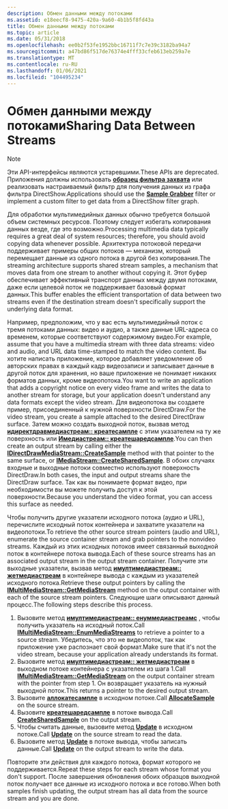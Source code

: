 ```yaml
---
description: Обмен данными между потоками
ms.assetid: e18eecf8-9475-420a-9a60-4b1b5f8fd43a
title: Обмен данными между потоками
ms.topic: article
ms.date: 05/31/2018
ms.openlocfilehash: ee0b2f53fe1952bbc16711f7c7e39c3182ba94a7
ms.sourcegitcommit: a47bd86f517de76374e4fff33cfeb613eb259a7e
ms.translationtype: MT
ms.contentlocale: ru-RU
ms.lasthandoff: 01/06/2021
ms.locfileid: "104495234"
---
```

# <a name="sharing-data-between-streams"></a><span data-ttu-id="9db76-103">Обмен данными между потоками</span><span class="sxs-lookup"><span data-stu-id="9db76-103">Sharing Data Between Streams</span></span>

> [!Note]  
> <span data-ttu-id="9db76-104">Эти API-интерфейсы являются устаревшими.</span><span class="sxs-lookup"><span data-stu-id="9db76-104">These APIs are deprecated.</span></span> <span data-ttu-id="9db76-105">Приложения должны использовать [**образец фильтра захвата**](sample-grabber-filter.md) или реализовать настраиваемый фильтр для получения данных из графа фильтра DirectShow.</span><span class="sxs-lookup"><span data-stu-id="9db76-105">Applications should use the [**Sample Grabber**](sample-grabber-filter.md) filter or implement a custom filter to get data from a DirectShow filter graph.</span></span>

 

<span data-ttu-id="9db76-106">Для обработки мультимедийных данных обычно требуется большой объем системных ресурсов. Поэтому следует избегать копирования данных везде, где это возможно.</span><span class="sxs-lookup"><span data-stu-id="9db76-106">Processing multimedia data typically requires a great deal of system resources; therefore, you should avoid copying data whenever possible.</span></span> <span data-ttu-id="9db76-107">Архитектура потоковой передачи поддерживает примеры общих потоков — механизм, который перемещает данные из одного потока в другой без копирования.</span><span class="sxs-lookup"><span data-stu-id="9db76-107">The streaming architecture supports shared stream samples, a mechanism that moves data from one stream to another without copying it.</span></span> <span data-ttu-id="9db76-108">Этот буфер обеспечивает эффективный транспорт данных между двумя потоками, даже если целевой поток не поддерживает базовый формат данных.</span><span class="sxs-lookup"><span data-stu-id="9db76-108">This buffer enables the efficient transportation of data between two streams even if the destination stream doesn't specifically support the underlying data format.</span></span>

<span data-ttu-id="9db76-109">Например, предположим, что у вас есть мультимедийный поток с тремя потоками данных: видео и аудио, а также данные URL-адреса со временем, которые соответствуют содержимому видео.</span><span class="sxs-lookup"><span data-stu-id="9db76-109">For example, assume that you have a multimedia stream with three data streams: video and audio, and URL data time-stamped to match the video content.</span></span> <span data-ttu-id="9db76-110">Вы хотите написать приложение, которое добавляет уведомление об авторских правах в каждый кадр видеозаписи и записывает данные в другой поток для хранения, но ваше приложение не понимает никаких форматов данных, кроме видеопотока.</span><span class="sxs-lookup"><span data-stu-id="9db76-110">You want to write an application that adds a copyright notice on every video frame and writes the data to another stream for storage, but your application doesn't understand any data formats except the video stream.</span></span> <span data-ttu-id="9db76-111">Для видеопотока вы создаете пример, присоединенный к нужной поверхности DirectDraw.</span><span class="sxs-lookup"><span data-stu-id="9db76-111">For the video stream, you create a sample attached to the desired DirectDraw surface.</span></span> <span data-ttu-id="9db76-112">Затем можно создать выходной поток, вызвав метод [**идиректдравмедиастреам:: креатесампле**](/previous-versions/windows/desktop/api/ddstream/nf-ddstream-idirectdrawmediastream-createsample) с этим указателем на ту же поверхность или [**Имедиастреам:: креатешаредсампле**](/previous-versions/windows/desktop/api/mmstream/nf-mmstream-imediastream-createsharedsample).</span><span class="sxs-lookup"><span data-stu-id="9db76-112">You can then create an output stream by calling either the [**IDirectDrawMediaStream::CreateSample**](/previous-versions/windows/desktop/api/ddstream/nf-ddstream-idirectdrawmediastream-createsample) method with that pointer to the same surface, or [**IMediaStream::CreateSharedSample**](/previous-versions/windows/desktop/api/mmstream/nf-mmstream-imediastream-createsharedsample).</span></span> <span data-ttu-id="9db76-113">В обоих случаях входные и выходные потоки совместно используют поверхность DirectDraw.</span><span class="sxs-lookup"><span data-stu-id="9db76-113">In both cases, the input and output streams share the DirectDraw surface.</span></span> <span data-ttu-id="9db76-114">Так как вы понимаете формат видео, при необходимости вы можете получить доступ к этой поверхности.</span><span class="sxs-lookup"><span data-stu-id="9db76-114">Because you understand the video format, you can access this surface as needed.</span></span>

<span data-ttu-id="9db76-115">Чтобы получить другие указатели исходного потока (аудио и URL), перечислите исходный поток контейнера и захватите указатели на видеопотоки.</span><span class="sxs-lookup"><span data-stu-id="9db76-115">To retrieve the other source stream pointers (audio and URL), enumerate the source container stream and grab pointers to the nonvideo streams.</span></span> <span data-ttu-id="9db76-116">Каждый из этих исходных потоков имеет связанный выходной поток в контейнере потока вывода.</span><span class="sxs-lookup"><span data-stu-id="9db76-116">Each of these source streams has an associated output stream in the output stream container.</span></span> <span data-ttu-id="9db76-117">Получите эти выходные указатели, вызвав метод [**имултимедиастреам:: жетмедиастреам**](/previous-versions/windows/desktop/api/mmstream/nf-mmstream-imultimediastream-getmediastream) в контейнере вывода с каждым из указателей исходного потока.</span><span class="sxs-lookup"><span data-stu-id="9db76-117">Retrieve these output pointers by calling the [**IMultiMediaStream::GetMediaStream**](/previous-versions/windows/desktop/api/mmstream/nf-mmstream-imultimediastream-getmediastream) method on the output container with each of the source stream pointers.</span></span> <span data-ttu-id="9db76-118">Следующие шаги описывают данный процесс.</span><span class="sxs-lookup"><span data-stu-id="9db76-118">The following steps describe this process.</span></span>

1.  <span data-ttu-id="9db76-119">Вызовите метод [**имултимедиастреам:: енуммедиастреамс**](/previous-versions/windows/desktop/api/mmstream/nf-mmstream-imultimediastream-enummediastreams) , чтобы получить указатель на исходный поток.</span><span class="sxs-lookup"><span data-stu-id="9db76-119">Call [**IMultiMediaStream::EnumMediaStreams**](/previous-versions/windows/desktop/api/mmstream/nf-mmstream-imultimediastream-enummediastreams) to retrieve a pointer to a source stream.</span></span> <span data-ttu-id="9db76-120">Убедитесь, что это не видеопоток, так как приложение уже распознает свой формат.</span><span class="sxs-lookup"><span data-stu-id="9db76-120">Make sure that it's not the video stream, because your application already understands its format.</span></span>
2.  <span data-ttu-id="9db76-121">Вызовите метод [**имултимедиастреам:: жетмедиастреам**](/previous-versions/windows/desktop/api/mmstream/nf-mmstream-imultimediastream-getmediastream) в выходном потоке контейнера с указателем из шага 1.</span><span class="sxs-lookup"><span data-stu-id="9db76-121">Call [**IMultiMediaStream::GetMediaStream**](/previous-versions/windows/desktop/api/mmstream/nf-mmstream-imultimediastream-getmediastream) on the output container stream with the pointer from step 1.</span></span> <span data-ttu-id="9db76-122">Он возвращает указатель на нужный выходной поток.</span><span class="sxs-lookup"><span data-stu-id="9db76-122">This returns a pointer to the desired output stream.</span></span>
3.  <span data-ttu-id="9db76-123">Вызовите [**аллокатесампле**](/previous-versions/windows/desktop/api/mmstream/nf-mmstream-imediastream-allocatesample) в исходном потоке.</span><span class="sxs-lookup"><span data-stu-id="9db76-123">Call [**AllocateSample**](/previous-versions/windows/desktop/api/mmstream/nf-mmstream-imediastream-allocatesample) on the source stream.</span></span>
4.  <span data-ttu-id="9db76-124">Вызовите [**креатешаредсампле**](/previous-versions/windows/desktop/api/mmstream/nf-mmstream-imediastream-createsharedsample) в потоке вывода.</span><span class="sxs-lookup"><span data-stu-id="9db76-124">Call [**CreateSharedSample**](/previous-versions/windows/desktop/api/mmstream/nf-mmstream-imediastream-createsharedsample) on the output stream.</span></span>
5.  <span data-ttu-id="9db76-125">Чтобы считать данные, вызовите метод [**Update**](/previous-versions/windows/desktop/api/mmstream/nf-mmstream-istreamsample-update) в исходном потоке.</span><span class="sxs-lookup"><span data-stu-id="9db76-125">Call [**Update**](/previous-versions/windows/desktop/api/mmstream/nf-mmstream-istreamsample-update) on the source stream to read the data.</span></span>
6.  <span data-ttu-id="9db76-126">Вызовите метод [**Update**](/previous-versions/windows/desktop/api/mmstream/nf-mmstream-istreamsample-update) в потоке вывода, чтобы записать данные.</span><span class="sxs-lookup"><span data-stu-id="9db76-126">Call [**Update**](/previous-versions/windows/desktop/api/mmstream/nf-mmstream-istreamsample-update) on the output stream to write the data.</span></span>

<span data-ttu-id="9db76-127">Повторите эти действия для каждого потока, формат которого не поддерживается.</span><span class="sxs-lookup"><span data-stu-id="9db76-127">Repeat these steps for each stream whose format you don't support.</span></span> <span data-ttu-id="9db76-128">После завершения обновления обоих образцов выходной поток получает все данные из исходного потока и все готово.</span><span class="sxs-lookup"><span data-stu-id="9db76-128">When both samples finish updating, the output stream has all data from the source stream and you are done.</span></span>

 

 



